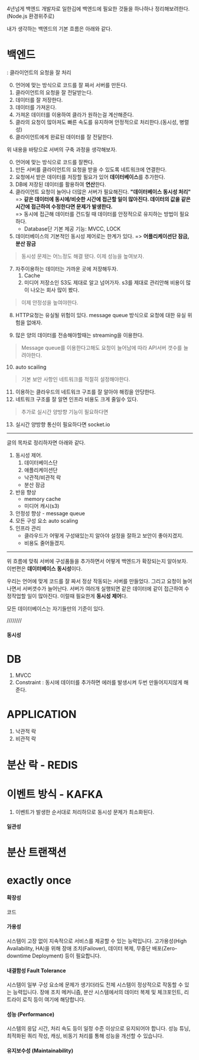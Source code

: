 

4년넘게 백엔드 개발자로 일한김에 백엔드에 필요한 것들을 하나하나 정리해보려한다. (Node.js 환경위주로)

내가 생각하는 백엔드의 기본 흐름은 아래와 같다.

# 백엔드
: 클라이언트의 요청을 잘 처리

0. 언어에 맞는 방식으로 코드를 잘 짜서 서버를 만든다.
1. 클라이언트의 요청을 잘 전달받는다.
2. 데이터를 잘 저장한다.
3. 데이터를 가져온다.
4. 가져온 데이터를 이용하여 클라가 원하는걸 계산해준다.
5. 클라의 요청이 많아져도 빠른 속도를 유지하며 안정적으로 처리한다.(동시성, 병렬성)
6. 클라이언트에게 완료된 데이터를 잘 전달한다.

위 내용을 바탕으로 서버의 구축 과정을 생각해보자.

0. 언어에 맞는 방식으로 코드를 잘짠다.
1. 만든 서버를 클라이언트의 요청을 받을 수 있도록 네트워크에 연결한다.
2. 요청에서 받은 데이터를 저장할 필요가 있어 **데이터베이스**를 추가한다.
3. DB에 저장된 데이터를 활용하여 **연산**한다.
4. 클라이언트 요청이 늘어나 더많은 서버가 필요해진다. **"데이터베이스 동시성 처리"** <br>
    => **같은 데이터에 동시에/비슷한 시간에 접근할 일이 많아진다. 데이터의 값을 같은 시간에 접근하여 수정한다면 문제가 발생한다.** <br>
    => 동시에 접근해 데이터를 건드릴 때 데이터를 안정적으로 유지하는 방법이 필요하다.
    - Database단 기본 제공 기능: MVCC, LOCK
5. 데이터베이스의 기본적인 동시성 제어로는 한계가 있다. => **어플리케이션단 잠금, 분산 잠금**

> 동시성 문제는 어느정도 해결 됐다. 이제 성능을 높여보자.

7. 자주이용하는 데이터는 가까운 곳에 저장해두자. 
    1. Cache
    2. 미디어 저장소인 S3도 제대로 알고 넘어가자. s3를 제대로 관리안해 비용이 많이 나오는 회사 많이 봤다.

> 이제 안정성을 높여야한다.

8. HTTP요청는 유실될 위험이 있다. message queue 방식으로 요청에 대한 유실 위험을 없애자.
<!-- - 한번에 HTTP로 요청하면 문제가 발생할수 있다. 데이터를 처리할수 있는만큼만 처리하게 해준다.
- message queue는 요청을 먼저 안전한 곳에 저장해준다. -->
9. 많은 양의 데이터를 전송해야할때는 streaming을 이용한다.

> Message queue를 이용한다고해도 요청이 늘어남에 따라 API서버 갯수를 늘려야한다.

10. auto scailing

> 기본 보안 사항인 네트워크를 적절히 설정해야한다.

11. 이용하는 클라우드의 네트워크 구조를 잘 알아야 해킹을 안당한다.
12. 네트워크 구조를 잘 알면 인프라 비용도 크게 줄일수 있다.

> 추가로 실시간 양방향 기능이 필요하다면

13. 실시간 양방향 통신이 필요하다면 socket.io

-----

글의 목차로 정리하자면 아래와 같다.

1. 동시성 제어.
    1. 데이터베이스단
    2. 애플리케이션단
    - 낙관적/비관적 락
    - 분산 잠금
2. 반응 향상
    - memory cache
    - 미디어 캐시(s3)
3. 안정성 향상 - message queue
4. 모든 구성 요소 auto scaling
5. 인프라 관리
    - 클라우드가 어떻게 구성돼있는지 알아야 설정을 잘하고 보안이 좋아지겠지.
    - 비용도 줄어들겠지.
 
-----

위 흐름에 맞춰 서버에 구성품들을 추가하면서 어떻게 백엔드가 확장되는지 알아보자. 이번편은 **데이터베이스 동시성**이다.

우리는 언어에 맞게 코드를 잘 짜서 정상 작동되는 서버를 만들었다. 그리고 요청이 늘어나면서 서버갯수가 늘어난다. 서버가 여러개 실행되면 같은 데이터에 같이 접근하여 수정작업할 일이 많아진다. 이럴때 필요한게 **동시성 제어**다.

모든 데이터베이스는 자기들만의 기준이 있다.





////////


#### 동시성 ####
# DB
1. MVCC
2. Constraint
 : 동시에 데이터를 추가하면 에러를 발생시켜 두번 만들어지지않게 해준다.

# APPLICATION
1. 낙관적 락
2. 비관적 락

# 분산 락 - REDIS

# 이벤트 방식 - KAFKA
1. 이벤트가 발생한 순서대로 처리하므로 동시성 문제가 최소화된다.

#### 일관성 ####
# 분산 트랜잭션 
# exactly once

#### 확장성 ####
코드

#### 가용성 #### 
시스템이 고장 없이 지속적으로 서비스를 제공할 수 있는 능력입니다. 고가용성(High Availability, HA)을 위해 장애 조치(Failover), 데이터 복제, 무중단 배포(Zero-downtime Deployment) 등이 필요합니다.

#### 내결함성 Fault Tolerance ####
시스템이 일부 구성 요소에 문제가 생기더라도 전체 시스템이 정상적으로 작동할 수 있는 능력입니다. 장애 조치 메커니즘, 분산 시스템에서의 데이터 복제 및 체크포인트, 리트라이 로직 등이 여기에 해당합니다.

#### 성능 (Performance) ####
시스템의 응답 시간, 처리 속도 등이 일정 수준 이상으로 유지되어야 합니다. 성능 튜닝, 최적화된 쿼리 작성, 캐싱, 비동기 처리를 통해 성능을 개선할 수 있습니다.

#### 유지보수성 (Maintainability) ####

